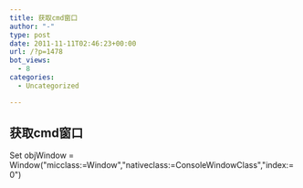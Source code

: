 ```yaml
---
title: 获取cmd窗口
author: "-"
type: post
date: 2011-11-11T02:46:23+00:00
url: /?p=1478
bot_views:
  - 8
categories:
  - Uncategorized

---
```

## 获取cmd窗口
Set objWindow = Window("micclass:=Window","nativeclass:=ConsoleWindowClass","index:=0")